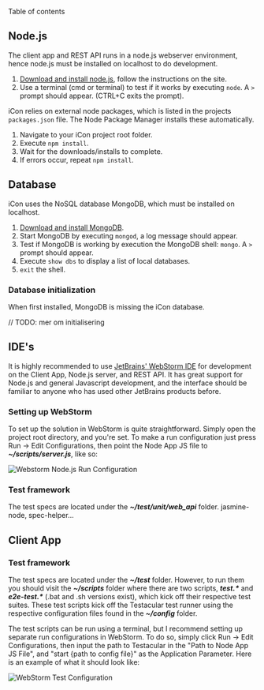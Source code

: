 Table of contents

## Node.js

The client app and REST API runs in a node.js webserver environment, hence node.js must be installed on localhost to do development. 
 
1. [Download and install node.js](http://nodejs.org/), follow the instructions on the site. 
1. Use a terminal (cmd or terminal) to test if it works by executing `node`. A `>` prompt should appear. (CTRL+C exits the prompt).

iCon relies on external node packages, which is listed in the projects `packages.json` file. The Node Package Manager installs these automatically.

1. Navigate to your iCon project root folder. 
1. Execute `npm install`.
1. Wait for the downloads/installs to complete. 
1. If errors occur, repeat `npm install`.

## Database
iCon uses the NoSQL database MongoDB, which must be installed on localhost. 

1. [Download and install MongoDB](http://docs.mongodb.org/manual/installation/).
1. Start MongoDB by executing `mongod`, a log message should appear. 
1. Test if MongoDB is working by execution the MongoDB shell: `mongo`. A `>` prompt should appear.
1. Execute `show dbs` to display a list of local databases.
1. `exit` the shell.

### Database initialization

When first installed, MongoDB is missing the iCon database. 

// TODO: mer om initialisering

## IDE's
It is highly recommended to use [JetBrains' WebStorm IDE](http://www.jetbrains.com/webstorm/) for development on the Client App, Node.js server, and REST API. It has great support for Node.js and general Javascript development, and the interface should be familiar to anyone who has used other JetBrains products before.

### Setting up WebStorm
To set up the solution in WebStorm is quite straightforward. Simply open the project root directory, and you're set.
To make a run configuration just press Run -> Edit Configurations, then point the Node App JS file to **_~/scripts/server.js_**, like so:

![Webstorm Node.js Run Configuration](http://i.imgur.com/3xfUd.png)

### Test framework
The test specs are located under the **_~/test/unit/web_api_** folder. jasmine-node, spec-helper...

## Client App
### Test framework
The test specs are located under the **_~/test_** folder. However, to run them you should visit the **_~/scripts_** folder where there are two scripts, **_test.*_** and **_e2e-test.*_** (.bat and .sh versions exist), which kick off their respective test suites. These test scripts kick off the Testacular test runner using the respective configuration files found in the **_~/config_** folder.

The test scripts can be run using a terminal, but I recommend setting up separate run configurations in WebStorm. To do so, simply click Run -> Edit Configurations, then input the path to Testacular in the "Path to Node App JS File", and "start {path to config file}" as the Application Parameter. Here is an example of what it should look like:

![WebStorm Test Configuration](http://i.imgur.com/jAuTZ.png)